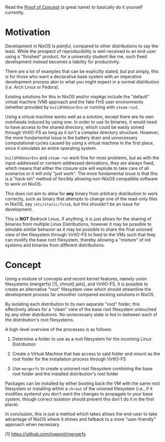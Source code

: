 Read the [Proof of Concept](./PoC.md) (a great name) to basically do it yourself currently.

# Motivation

Development in NixOS is _painful_, compared to other distributions to say the least. While the prospect of reproducibility is well-received to an end-user using a "finished" product, for a university student like me, such fixed development instead becomes a liability for productivity.

There are a lot of examples that can be explicitly stated, but put simply, this is for those who want a declarative base system with an imperative development process akin to what you might expect in a normal distribution (i.e. Arch Linux or Fedora).

Existing solutions for this in NixOS and/or nixpkgs include the "default" virtual machine (VM) approach and the fake FHS user environments (whether provided by `buildFHSUserEnv` or running with `steam-run`).

Using a virtual machine works well as a solution, except there are its own overheads induced by using one. In order to use its binaries, it would need to have access to the shared directory, which could be easily solved through VirtIO-FS as long as it isn't a complex directory structure. However, the more fundamental issue is the battery drain and unnecessary computational cycles caused by using a virtual machine in the first place, since it simulates an entire operating system.

`buildFHSUserEnv` and `steam-run` work fine for most problems, but as with the input-addressed or content-addressed derivations, they are always fixed, which means that either the closure size will explode to take care of all scenarios or it will only "just work". The more fundamental issue is that this is a "hack-ish" method of forcibly allowing non-NixOS compatible software to work on NixOS.

This does not aim to allow for __any__ binary from arbitrary distribution to work correctly, such as binary that attempts to change one of the read-only files in NixOS, say `/etc/static/fstab`, but this shouldn't be an issue for development.

This is __NOT__ Bedrock Linux, if anything, it is just allows for the sharing of binaries from multiple Linux Distributions, however it may be possible to simulate similar behavior as it may be possible to share the final unioned view of the filesystem through VirtIO-FS to feed to the VMs such that they can modify the base root filesystem, thereby allowing a "mixture" of init systems and binaries from different distributions.

# Concept

Using a mixture of concepts and recent kernel features, namely union filesystems (mergerfs) [1], chroot[ jails], and VirtIO-FS, it is possible to create an alternative "root" filesystem view which should streamline the development process far smoother compared existing solutions in NixOS.

By isolating each distribution to its own separate "root" folder, this effectively allows for a "clean" view of the base root filesystem untouched by any other distributions. No unnecessary state is fed in-between each of the distribution's root filesystems.

A high-level overview of the processes is as follows:

1. Determine a folder to use as a root filesystem for the incoming Linux Distribution

2. Create a Virtual Machine that has access to said folder and mount as the root folder for the installation process through VirtIO-FS

3. Use `mergerfs` to create a unioned root filesystem combining the base root folder and the installed distribution's root folder

Packages can be installed by either booting back the VM with the same root filesystem or installing within a `chroot` of the unioned filesystem (i.e., if it modifies systemd you don't want the changes to propagate to your base system, though correct isolation should prevent this don't do it in the first place).

In conclusion, this is just a method which takes allows the end-user to take advantage of NixOS where it shines and fallback to a more "user-friendly" approach when necessary.

[1] https://github.com/trapexit/mergerfs
